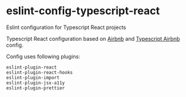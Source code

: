 # eslint-config-typescript-react

Eslint configuration for Typescript React projects

Typescript React configuration based on [Airbnb](https://github.com/airbnb/javascript/tree/master/packages/eslint-config-airbnb) and [Typescript Airbnb](https://github.com/iamturns/eslint-config-airbnb-typescript) config.

Config uses following plugins:

```
eslint-plugin-react
eslint-plugin-react-hooks
eslint-plugin-import
eslint-plugin-jsx-a11y
eslint-plugin-prettier
```
